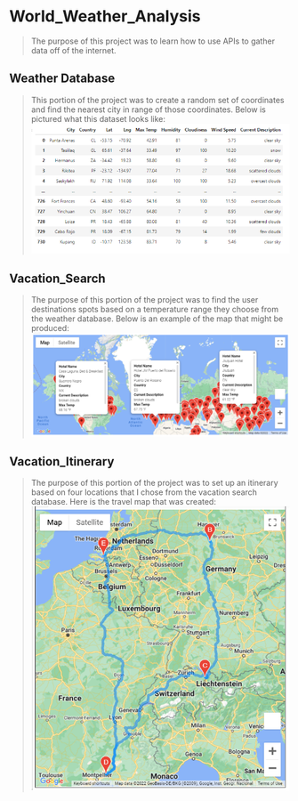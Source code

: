 # World_Weather_Analysis
> The purpose of this project was to learn how to use APIs to gather data off of the internet. 
## Weather Database
>This portion of the project was to create a random set of coordinates and find the nearest city in range of those coordinates. Below is pictured what this dataset looks like:
> !["fig1"](https://github.com/rulamia/World_Weather_Analysis/blob/main/Weather_Database/fig1.PNG)

## Vacation_Search
> The purpose of this portion of the project was to find the user destinations spots based on a temperature range they choose from the weather database. Below is an example of the map that might be produced:
> !["WeatherPy_vacation_map.png"](https://github.com/rulamia/World_Weather_Analysis/blob/main/Vacation_Search/WeatherPy_vacation_map.png)

## Vacation_Itinerary
> The purpose of this portion of the project was to set up an itinerary based on four locations that I chose from the vacation search database. Here is the travel map that was created:
> !["Travel Map"](https://github.com/rulamia/World_Weather_Analysis/blob/main/Vacation_Itinerary/WeatherPy_travel_map.png)
